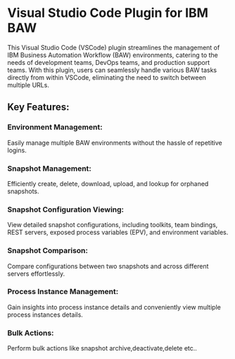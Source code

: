 # Visual Studio Code Plugin for IBM BAW

This Visual Studio Code (VSCode) plugin streamlines the management of IBM Business Automation Workflow (BAW) environments, catering to the needs of development teams, DevOps teams, and production support teams. With this plugin, users can seamlessly handle various BAW tasks directly from within VSCode, eliminating the need to switch between multiple URLs.

## Key Features:

### Environment Management:
    
Easily manage multiple BAW environments without the hassle of repetitive logins.

### Snapshot Management:

Efficiently create, delete, download, upload, and lookup for orphaned snapshots.

### Snapshot Configuration Viewing:

View detailed snapshot configurations, including toolkits, team bindings, REST servers, exposed process variables (EPV), and environment variables.

### Snapshot Comparison:

Compare configurations between two snapshots and across different servers effortlessly.

### Process Instance Management:

Gain insights into process instance details and conveniently view multiple process instances details.

### Bulk Actions:

Perform bulk actions like snapshot archive,deactivate,delete etc..
